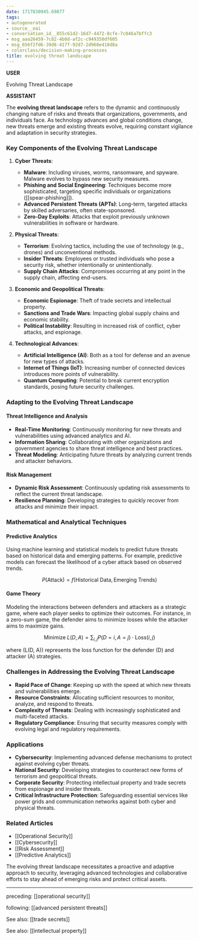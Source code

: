 ```yaml
---
date: 1717830945.69877
tags:
- autogenerated
- source__oai
- conversation_id__855c61d2-16d7-4472-8cfe-7c046a7bffc3
- msg_aaa26459-7c82-4b0d-af2c-c949350df605
- msg_656f2fd6-39d8-417f-92d7-2d968e418d8a
- colorclass/decision-making-processes
title: evolving threat landscape
---
```


**USER**

Evolving Threat Landscape


**ASSISTANT**

The **evolving threat landscape** refers to the dynamic and continuously changing nature of risks and threats that organizations, governments, and individuals face. As technology advances and global conditions change, new threats emerge and existing threats evolve, requiring constant vigilance and adaptation in security strategies.

### Key Components of the Evolving Threat Landscape

1. **Cyber Threats**:
    - **Malware**: Including viruses, worms, ransomware, and spyware. Malware evolves to bypass new security measures.
    - **Phishing and Social Engineering**: Techniques become more sophisticated, targeting specific individuals or organizations ([[spear-phishing]]).
    - **Advanced Persistent Threats (APTs)**: Long-term, targeted attacks by skilled adversaries, often state-sponsored.
    - **Zero-Day Exploits**: Attacks that exploit previously unknown vulnerabilities in software or hardware.

2. **Physical Threats**:
    - **Terrorism**: Evolving tactics, including the use of technology (e.g., drones) and unconventional methods.
    - **Insider Threats**: Employees or trusted individuals who pose a security risk, whether intentionally or unintentionally.
    - **Supply Chain Attacks**: Compromises occurring at any point in the supply chain, affecting end-users.

3. **Economic and Geopolitical Threats**:
    - **Economic Espionage**: Theft of trade secrets and intellectual property.
    - **Sanctions and Trade Wars**: Impacting global supply chains and economic stability.
    - **Political Instability**: Resulting in increased risk of conflict, cyber attacks, and espionage.

4. **Technological Advances**:
    - **Artificial Intelligence (AI)**: Both as a tool for defense and an avenue for new types of attacks.
    - **Internet of Things (IoT)**: Increasing number of connected devices introduces more points of vulnerability.
    - **Quantum Computing**: Potential to break current encryption standards, posing future security challenges.

### Adapting to the Evolving Threat Landscape

#### Threat Intelligence and Analysis
- **Real-Time Monitoring**: Continuously monitoring for new threats and vulnerabilities using advanced analytics and AI.
- **Information Sharing**: Collaborating with other organizations and government agencies to share threat intelligence and best practices.
- **Threat Modeling**: Anticipating future threats by analyzing current trends and attacker behaviors.

#### Risk Management
- **Dynamic Risk Assessment**: Continuously updating risk assessments to reflect the current threat landscape.
- **Resilience Planning**: Developing strategies to quickly recover from attacks and minimize their impact.

### Mathematical and Analytical Techniques

#### Predictive Analytics
Using machine learning and statistical models to predict future threats based on historical data and emerging patterns. For example, predictive models can forecast the likelihood of a cyber attack based on observed trends.

$$
P(\text{Attack}) = f(\text{Historical Data}, \text{Emerging Trends})
$$

#### Game Theory
Modeling the interactions between defenders and attackers as a strategic game, where each player seeks to optimize their outcomes. For instance, in a zero-sum game, the defender aims to minimize losses while the attacker aims to maximize gains.

$$
\text{Minimize} \; L(D, A) = \sum_{i,j} P(D=i, A=j) \cdot \text{Loss}(i, j)
$$

where \(L(D, A)\) represents the loss function for the defender \(D\) and attacker \(A\) strategies.

### Challenges in Addressing the Evolving Threat Landscape

- **Rapid Pace of Change**: Keeping up with the speed at which new threats and vulnerabilities emerge.
- **Resource Constraints**: Allocating sufficient resources to monitor, analyze, and respond to threats.
- **Complexity of Threats**: Dealing with increasingly sophisticated and multi-faceted attacks.
- **Regulatory Compliance**: Ensuring that security measures comply with evolving legal and regulatory requirements.

### Applications

- **Cybersecurity**: Implementing advanced defense mechanisms to protect against evolving cyber threats.
- **National Security**: Developing strategies to counteract new forms of terrorism and geopolitical threats.
- **Corporate Security**: Protecting intellectual property and trade secrets from espionage and insider threats.
- **Critical Infrastructure Protection**: Safeguarding essential services like power grids and communication networks against both cyber and physical threats.

### Related Articles

- [[Operational Security]]
- [[Cybersecurity]]
- [[Risk Assessment]]
- [[Predictive Analytics]]

The evolving threat landscape necessitates a proactive and adaptive approach to security, leveraging advanced technologies and collaborative efforts to stay ahead of emerging risks and protect critical assets.


---

preceding: [[operational security]]  


following: [[advanced persistent threats]]

See also: [[trade secrets]]


See also: [[intellectual property]]